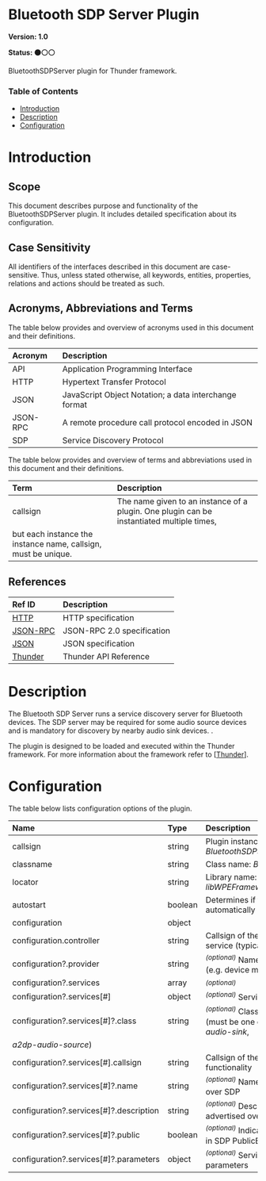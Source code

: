 <!-- Generated automatically, DO NOT EDIT! -->
<a name="head.Bluetooth_SDP_Server_Plugin"></a>
# Bluetooth SDP Server Plugin

**Version: 1.0**

**Status: :black_circle::white_circle::white_circle:**

BluetoothSDPServer plugin for Thunder framework.

### Table of Contents

- [Introduction](#head.Introduction)
- [Description](#head.Description)
- [Configuration](#head.Configuration)

<a name="head.Introduction"></a>
# Introduction

<a name="head.Scope"></a>
## Scope

This document describes purpose and functionality of the BluetoothSDPServer plugin. It includes detailed specification about its configuration.

<a name="head.Case_Sensitivity"></a>
## Case Sensitivity

All identifiers of the interfaces described in this document are case-sensitive. Thus, unless stated otherwise, all keywords, entities, properties,
         relations and actions should be treated as such.

<a name="head.Acronyms,_Abbreviations_and_Terms"></a>
## Acronyms, Abbreviations and Terms

The table below provides and overview of acronyms used in this document and their definitions.

| Acronym | Description |
| :-------- | :-------- |
| <a name="acronym.API">API</a> | Application Programming Interface |
| <a name="acronym.HTTP">HTTP</a> | Hypertext Transfer Protocol |
| <a name="acronym.JSON">JSON</a> | JavaScript Object Notation; a data interchange format |
| <a name="acronym.JSON-RPC">JSON-RPC</a> | A remote procedure call protocol encoded in JSON |
| <a name="acronym.SDP">SDP</a> | Service Discovery Protocol |

The table below provides and overview of terms and abbreviations used in this document and their definitions.

| Term | Description |
| :-------- | :-------- |
| <a name="term.callsign">callsign</a> | The name given to an instance of a plugin. One plugin can be instantiated multiple times,
         but each instance the instance name, callsign, must be unique. |

<a name="head.References"></a>
## References

| Ref ID | Description |
| :-------- | :-------- |
| <a name="ref.HTTP">[HTTP](http://www.w3.org/Protocols)</a> | HTTP specification |
| <a name="ref.JSON-RPC">[JSON-RPC](https://www.jsonrpc.org/specification)</a> | JSON-RPC 2.0 specification |
| <a name="ref.JSON">[JSON](http://www.json.org/)</a> | JSON specification |
| <a name="ref.Thunder">[Thunder](https://github.com/WebPlatformForEmbedded/Thunder/blob/master/doc/WPE%20-%20API%20-%20WPEFramework.docx)</a> | Thunder API Reference |

<a name="head.Description"></a>
# Description

The Bluetooth SDP Server runs a service discovery server for Bluetooth devices. The SDP server may be required for some audio source devices and is mandatory for discovery by nearby audio sink devices. .

The plugin is designed to be loaded and executed within the Thunder framework. For more information about the framework refer to [[Thunder](#ref.Thunder)].

<a name="head.Configuration"></a>
# Configuration

The table below lists configuration options of the plugin.

| Name | Type | Description |
| :-------- | :-------- | :-------- |
| callsign | string | Plugin instance name (default: *BluetoothSDPServer*) |
| classname | string | Class name: *BluetoothSDPServer* |
| locator | string | Library name: *libWPEFrameworkBluetoothSDPServer.so* |
| autostart | boolean | Determines if the plugin shall be started automatically along with the framework |
| configuration | object |  |
| configuration.controller | string | Callsign of the Bluetooth controller service (typically *BluetoothControl*) |
| configuration?.provider | string | <sup>*(optional)*</sup> Name of the service provider (e.g. device manufacturer) |
| configuration?.services | array | <sup>*(optional)*</sup>  |
| configuration?.services[#] | object | <sup>*(optional)*</sup> Service settings |
| configuration?.services[#]?.class | string | <sup>*(optional)*</sup> Class of the Bluetooth service (must be one of the following: *a2dp-audio-sink*,
         *a2dp-audio-source*) |
| configuration?.services[#].callsign | string | Callsign of the service providing the functionality |
| configuration?.services[#]?.name | string | <sup>*(optional)*</sup> Name of the service advertised over SDP |
| configuration?.services[#]?.description | string | <sup>*(optional)*</sup> Description of the service advertised over SDP |
| configuration?.services[#]?.public | boolean | <sup>*(optional)*</sup> Indicates if the service is listed in SDP PublicBrowseRoot group |
| configuration?.services[#]?.parameters | object | <sup>*(optional)*</sup> Service-specific configuration parameters |

